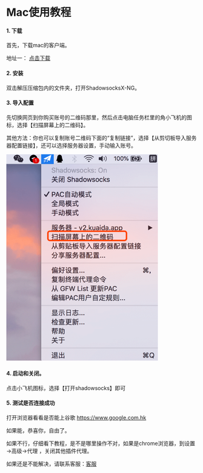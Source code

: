 # Mac使用教程

<!-- > An awesome project. -->

#### 1. 下载

首先，下载mac的客户端。

地址一： <a href="http://down.kda.im" target="_blank">点击下载</a>

#### 2. 安装

双击解压压缩包内的文件夹，打开ShadowsocksX-NG。


#### 3. 导入配置 

先切换网页到你购买账号的二维码那里，然后点击电脑任务栏里的角小飞机的图标，选择【扫描屏幕上的二维码】。

其他方法：你也可以复制账号二维码下面的“复制链接”，选择【从剪切板导入服务器配置链接】，还可以选择服务器设置，手动输入账号。

<img src="../images/mac_1.png" style="width: 400px" alt="kuaida.app" />


#### 4. 启动和关闭。

点击小飞机图标，选择【打开shadowsocks】即可


#### 5. 测试是否连接成功

打开浏览器看看是否能上谷歌 https://www.google.com.hk

如果能，恭喜你，自由了。

如果不行，仔细看下教程，是不是哪里操作不对，如果是chrome浏览器，到设置 ->高级->代理 ，关闭其他插件代理。

如果还是不能解决，请联系客服：[客服](/?id=联系客服)









